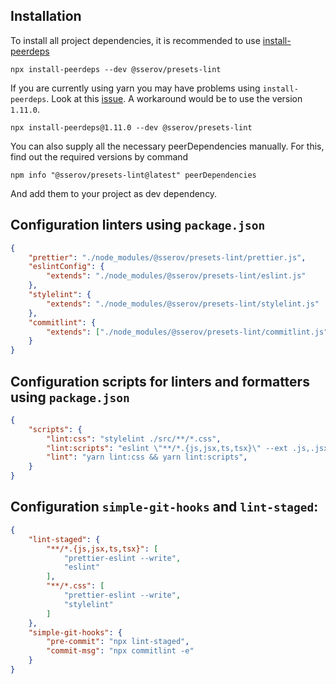 

## Installation
To install all project dependencies, it is recommended to use [install-peerdeps](https://github.com/nathanhleung/install-peerdeps)

```
npx install-peerdeps --dev @sserov/presets-lint
```

If you are currently using yarn you may have problems using `install-peerdeps`.
Look at this [issue](https://github.com/nathanhleung/install-peerdeps/issues/70). A workaround would be to use the version `1.11.0`.

```
npx install-peerdeps@1.11.0 --dev @sserov/presets-lint
```

You can also supply all the necessary peerDependencies manually. For this, find out the required versions by command

```
npm info "@sserov/presets-lint@latest" peerDependencies
```

And add them to your project as dev dependency.


## Configuration linters using `package.json`


```json
{
    "prettier": "./node_modules/@sserov/presets-lint/prettier.js",
    "eslintConfig": {
        "extends": "./node_modules/@sserov/presets-lint/eslint.js"
    },
    "stylelint": {
        "extends": "./node_modules/@sserov/presets-lint/stylelint.js"
    },
    "commitlint": {
        "extends": ["./node_modules/@sserov/presets-lint/commitlint.js"]
    }
}
```
## Configuration scripts for linters and formatters using `package.json`

```json
{
    "scripts": {
        "lint:css": "stylelint ./src/**/*.css",
        "lint:scripts": "eslint \"**/*.{js,jsx,ts,tsx}\" --ext .js,.jsx,.ts,.tsx",
        "lint": "yarn lint:css && yarn lint:scripts",
    }
}
```

## Configuration `simple-git-hooks` and `lint-staged`:

```json
{
	"lint-staged": {
		"**/*.{js,jsx,ts,tsx}": [
			"prettier-eslint --write",
            "eslint"
		],
		"**/*.css": [
			"prettier-eslint --write",
			"stylelint"
		]
	},
   	"simple-git-hooks": {
		"pre-commit": "npx lint-staged",
		"commit-msg": "npx commitlint -e"
	}
}
```
